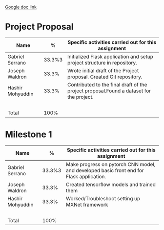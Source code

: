 [Google doc link](https://docs.google.com/document/d/18cazhAwAzokPHTNtpyJsqL0e_AU12ttewt_k00zch1A/edit?usp=sharing)

# Project Proposal

| Name             | %      | Specific activities carried out for this assignment                                     |
| ---------------- | ------ | --------------------------------------------------------------------------------------- |
| Gabriel Serrano  | 33.3%3 | Initialized Flask application and setup project structure in repository.                |
| Joseph Waldron   | 33.3%  | Wrote initial draft of the Project proposal. Created Git repository.                    |
| Hashir Mohyuddin | 33.3%  | Contributed to the final draft of the project proposal.Found a dataset for the project. |
| <br/>            | <br/>  | <br/>                                                                                   |
| Total            | 100%   | <br/>                                                                                   |

# Milestone 1

| Name             | %      | Specific activities carried out for this assignment                                      |
| ---------------- | ------ | ---------------------------------------------------------------------------------------- |
| Gabriel Serrano  | 33.3%3 | Make progress on pytorch CNN model, and developed basic front end for Flask application. |
| Joseph Waldron   | 33.3%  | Created tensorflow models and trained them                                               |
| Hashir Mohyuddin | 33.3%  | Worked/Troubleshoot setting up MXNet framework                                           |
| <br/>            | <br/>  | <br/>                                                                                    |
| Total            | 100%   | <br/>                                                                                    |
